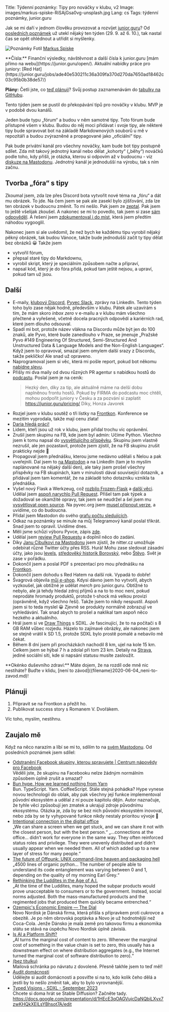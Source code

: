 Title: Týdenní poznámky: Tipy pro nováčky v klubu, v2
Image: images/markus-spiske-RiSAjGsa0vg-unsplash.jpg
Lang: cs
Tags: týdenní poznámky, junior.guru

Jak se mi daří v jednom člověku provozovat a rozvíjet [junior.guru](https://junior.guru/)?
Od [posledních poznámek]({filename}2023-09-29_tydenni-poznamky-nova-homepage-pycon-cz-dovolena-a-unava.md) už utekl nějaký ten týden (29. 9. až 6. 10.), tak nastal čas se opět ohlédnout a utřídit si myšlenky.

![Poznámky]({static}/images/markus-spiske-RiSAjGsa0vg-unsplash.jpg)
Fotil [Markus Spiske](https://unsplash.com/@markusspiske)

<div class="alert alert-warning" role="alert" markdown="1">
**Čísla:** Finanční výsledky, návštěvnost a další čísla k junior.guru [mám přímo na webu](https://junior.guru/open/).
Aktuální nabídky práce pro juniory: [Red Hat](https://junior.guru/jobs/ade40e530211c36a309fa370d270da7650ad18462c03c95b0b38de57/)

**Plány:** Četli jste, co [teď plánuji]({filename}2023-08-07_letni-pit-stop.md)?
Svůj postup zaznamenávám do [tabulky na GitHubu](https://github.com/orgs/juniorguru/projects/3/).
</div>

Tento týden jsem se pustil do překopávání tipů pro nováčky v klubu.
MVP je v podobě dvou kanálů.

Jeden bude typu „fórum“ a budou v něm samotné tipy.
Toto fórum bude přístupné všem v klubu.
Budou do něj moci přidávat i svoje tipy, ale některé tipy bude spravovat bot na základě Markdownových souborů u mě v repozitáři a budou zvýrazněné a propagované jako „oficiální“ tipy.

Pak bude privátní kanál pro všechny nováčky, kam bude bot tipy postupně sdílet.
Zda mít takový jednotný kanál nebo dělat „kohorty“ („běhy“) nováčků podle toho, kdy přišli, je otázka, kterou si odpovím až v budoucnu - viz [diskuze na Mastodonu](https://mastodonczech.cz/@honzajavorek/111175595060968806).
Jednotný kanál je jednodušší na výrobu, tak s ním začnu.

## Tvorba „fóra“ s tipy

Zkoumal jsem, zda lze přes Discord bota vytvořit nové téma na „fóru“ a dát mu obrázek.
To jde.
Na čem jsem se pak ale zasekl bylo zjišťování, zda lze ten obrázek v budoucnu změnit.
To mi nešlo.
Pak jsem ze [zeptal](https://github.com/Pycord-Development/pycord/discussions/2236).
Pak jsem to ještě všelijak zkoušel.
A nakonec se mi to povedlo, tak jsem si zase [sám odpověděl](https://github.com/Pycord-Development/pycord/discussions/2236#discussioncomment-7175997).
A řešení jsem [zdokumentoval i do míst](https://github.com/discord/discord-api-docs/issues/936#issuecomment-1745017848), která jsem předtím náhodou vygooglil.

Nakonec jsem si ale uvědomil, že než bych ke každému tipu vyrobil nějaký pěkný obrázek, tak budou Vánoce, takže bude jednodušší začít ty tipy dělat bez obrázků 😀 Takže jsem

- vytvořil fórum,
- přepsal staré tipy do Markdownu,
- vyrobil skript, který je speciálním způsobem načte a připraví,
- napsal kód, který je do fóra přidá, pokud tam ještě nejsou, a upraví, pokud tam už jsou.

## Další

-   E-maily, [klubový Discord](https://junior.guru/club/), [Pyvec Slack](https://docs.pyvec.org/operations/support.html#sit-kontaktu), zprávy na LinkedIn.
    Tento týden toho bylo zase nějak hodně, především v klubu.
    Pátek ale uzavírám s tím, že mám skoro _inbox zero_ v e-mailu a v klubu mám všechno přečtené a vyřešené, včetně docela pracných odpovědí a kariérních rad, které jsem dlouho odsouval.
-   Spadl mi bot, protože název vlákna na Discordu může být jen do 100 znaků, ale Pyvo, které bude zanedlouho v Praze, se jmenuje „Pražské Pyvo #149 Engineering Of Structured, Semi-Structured And Unstructured Data & Language Models and the Non-English Languages“.
    Když jsem to opravoval, smazal jsem omylem další srazy z Discordu, takže peklíčko!
    Ale snad už opraveno.
-   Naprogramoval jsem si věc, která mi pošle report, pokud bot někomu [nabídne slevu]({filename}2023-09-01_tydenni-poznamky-python-sprint-mastodon-a-restart-newsletteru.md).
-   Přišly mi dva maily od dvou různých PR agentur s nabídkou hostů do [podcastu](https://junior.guru/podcast/).
    Poslal jsem je na ceník:
    > Hezký den, díky za tip, ale aktuálně máme na delší dobu naplněnou frontu hostů. Pokud by FIRMA do podcastu moc chtěli, mohou podpořit juniory v Česku a za pozvání si zaplatit https://junior.guru/pricing/ Díky, Honza Javorek
-   Rozjel jsem v klubu soutěž o tři lístky na [Frontkon](https://frontendisti.cz/konference).
    Konference se mezitím vyprodala, takže mají cenu zlata!
-   [Daria hledá práci!](https://www.linkedin.com/posts/honzajavorek_devtooling-monitoring-climate-activity-7116055394468155392-EdD4?utm_source=share&utm_medium=member_desktop)
-   Lidem, kteří jsou už rok v klubu, jsem přidal trochu víc oprávnění.
-   Zrušil jsem skupinu na FB, kde jsem byl admin: Učíme Python.
    Všechno jsem k tomu napsal do [vysvětlujícího příspěvku](https://www.facebook.com/groups/ucimepython/posts/6271091266329112/).
    Skupinu jsem vlastně nezrušil, ale jen pozastavil, protože jsem zjistil, že na FB skupinu zrušit prakticky nejde 🤯
-   Propagoval jsem přednášku, kterou jsme nedávno udělali s Nelou a pak uveřejnili.
    Dal jsem to [na Mastodon](https://mastodonczech.cz/@honzajavorek/111188534773357122) a na LinkedIn (tam je to myslím naplánované na nějaký další den), ale taky jsem prošel všechny příspěvky na FB skupinách, kam v minulosti dával související dotazník, a přidával jsem tam komentář, že na základě toho dotazníku vznikla ta přednáška.
-   Vyšel nový Flask a Werkzeug, což [rozbilo Frozen-Flask](https://github.com/Frozen-Flask/Frozen-Flask/issues/129) a [další věci](https://github.com/pyvec/elsa/issues/90).
    Udělal jsem [aspoň narychlo Pull Request](https://github.com/Frozen-Flask/Frozen-Flask/pull/130).
    Přišel tam pak týpek a dožadoval se okamžité opravy, tak jsem se neudržel a šel jsem mu [vysvětlovat open source](https://github.com/Frozen-Flask/Frozen-Flask/pull/130#issuecomment-1748247285).
    Na pyvec.org jsem [musel připnout verze](https://github.com/pyvec/pyvec.org/pull/364), a uvidíme, co do budoucna.
-   Přidal jsem Mastodon do svého [grafu počtu sledujících](https://junior.guru/open/#socialni-site-a-newsletter).
-   Odkaz na poznámky se minule na můj Telegramový kanál poslal třikrát.
    Snad jsem to opravil.
    Uvidíme dnes.
-   Měli jsme schůzi výboru Pyvce, zápis [zde](https://docs.google.com/document/d/1DN-HNK8rtwjEHViK1iYNKZ1UQ1Dzik5Rz5wNBtZuFdA/edit).
-   Udělal jsem [review Pull Requestu](https://github.com/juniorguru/juniorguru-chick/pull/32#pullrequestreview-1657192271) a doplnil něco do zadání.
-   Díky [Janu Cibulkovi na Mastodonu](https://mastodon.rozhlas.cz/@jancibulka/111170906678847503) jsem zjistil, že nitter.cz umožňuje odebírat různé Twitter účty přes RSS.
    Hurá!
    Mohu zase sledovat zásadní účty, jako jsou [levels](https://nitter.cz/levelsio), [středověký historik Borovský](https://nitter.cz/TomBorovsk1), nebo [Štěvo](https://nitter.cz/stevoeisele).
    Svět je zase v pořádku.
-   Dokončil jsem a poslal PDF s prezentací pro mou přednášku na [Frontkon](https://frontendisti.cz/konference).
-   Dokončil jsem dohodu s Red Hatem na další rok.
    Vypadá to dobře!
-   Švagrová objevila [můj e-shop](https://juniorguru.t-shock.eu/).
    Kdysi dávno jsem ho vytvořil, abych vyzkoušel, jak obtížné je udělat _merch_ pro junior.guru.
    Obtížné to nebylo, ale já tehdy hledal zdroj příjmů a na to to moc není, pokud neprodáte hromady produktů, protože t-shock má velkou provizi (oprávněně, když všechno řeší).
    Takže jsem to nikdy nespustil.
    Aspoň jsem si to teda myslel 😀
    Zjevně se produkty normálně zobrazují ve vyhledávání.
    Tak snad abych to prošel a naklikal tam aspoň něco hezkého a aktuálního.
-   Hrál jsem si ve [Draw Things](https://drawthings.ai/) s SDXL.
    Je fascinující, že to na počítači s 8 GB RAM vůbec rozjedu.
    Házelo to zajímavé obrázky, ale nakonec jsem se stejně vrátil k SD 1.5, protože SDXL bylo prostě pomalé a nebavilo mě čekat.
-   Během 8 dní jsem při procházkách nachodil 8 km, ujel na kole 15 km. Celkem jsem se hýbal 7 h a zdolal při tom 23 km.
    Detaily na [Strava](https://www.strava.com/athletes/31242569), jediné sociální síti, kde si napsání statusu musíte zasloužit.

<div class="alert alert-warning" role="alert" markdown="1">
**Okénko duševního zdraví:**
Máte dojem, že na rozdíl ode mně nic nestíháte?
Buďte v klidu, [není to závod]({filename}2020-06-04_neni-to-zavod.md)!
</div>

## Plánuji

1.  Připravit se na Frontkon a přežít ho.
2.  Publikovat success story s Romanem V. Dvořákem.

Víc toho, myslím, nestihnu.

## Zaujalo mě

Když na něco narazím a líbí se mi to, sdílím to na [svém Mastodonu](https://mastodonczech.cz/@honzajavorek).
Od posledních poznámek jsem sdílel:

- [Odstranění Facebook skupiny, kterou spravujete | Centrum nápovědy pro Facebook](https://www.facebook.com/help/174988392554409/)<br>Věděli jste, že skupinu na Facebooku nelze žádným normálním způsobem úplně zrušit a smazat?
- [Bun hype. How we learned nothing from Yarn](https://dev.to/thejaredwilcurt/bun-hype-how-we-learned-nothing-from-yarn-2n3j)<br>Bun. TypeScript. Yarn. CoffeeScript. Stále stejná pohádka? Hype vynese novou technologii do oblak, aby pak všechny její funkce implementoval původní ekosystém a udělal z ní pouze kapitolu dějin. Autor naznačuje, že tyhle věci způsobují jen zmatek a ukrajují zdroje původnímu ekosystému. Otázka je, zda by se bez nich původní ekosystém inovoval, nebo zda by se ty vyhypované funkce nikdy nestaly prioritou vývoje 🤔
- [Intentional connection in the digital office](https://seths.blog/2021/09/intentional-connection-in-the-digital-office/)<br>„We can share a screen when we get stuck, and we can share it not with the closest person, but with the best person.“ „…connections at the office… didn’t work for everyone in the same way. They often reinforced status roles and privilege. They were unevenly distributed and didn’t usually appear when we needed them. All of which added up to a new layer of stress for many people.“
- [The future of Offpunk: UNIX command-line heaven and packaging hell](https://ploum.net/2023-10-01-future-of-offpunk-packaging-hell.html)<br>„4500 lines of organic python… The number of people able to understand its code entanglement was varying between 0 and 1, depending on the quality of my morning Earl Grey.“
- [Rethinking the Luddites in the Age of A.I.](https://www.newyorker.com/books/page-turner/rethinking-the-luddites-in-the-age-of-ai)<br>„At the time of the Luddites, many hoped the subpar products would prove unacceptable to consumers or to the government. Instead, social norms adjusted. Both the mass-manufactured products and the regimented jobs that produced them quickly became entrenched.“
- [Ozempic's Economic Empire — The Dial](https://www.thedial.world/issue-8/ozempic-novo-nordisk-denmark-economy)<br>Novo Nordisk je Dánská firma, která přišla s přípravkem proti cukrovce a obezitě. Je po něm obrovská poptávka a Novo je už hodnotnější než Coca-Cola. Jenže Dánsko je malá země pro takovou firmu a ekonomika státu se stává na úspěchu Novo Nordisk úplně závislá.
- [Is AI a Platform Shift?](https://matt-rickard.com/is-ai-a-platform-shift)<br>„AI turns the marginal cost of content to zero. Whenever the marginal cost of something in the value chain is set to zero, this usually has a downstream effect on where distribution aggregates (e.g., the Internet turned the marginal cost of software distribution to zero).“
- [(bez titulku)](https://nitter.cz/TomBorovsk1/status/1694042879780335751#m)<br>Mailová schránka po návratu z dovolené. Přesně takhle jsem to teď měl!
- [Audit domácnosti](https://ferovadomacnost.cz/audit)<br>Udělejte si audit domácnosti a posviťte si na to, kdo kolik čeho dělá a jestli by to nešlo změnit tak, aby to bylo vyrovnanější.
- [Typed Visions - SDXL - September 2023](https://docs.google.com/presentation/d/1HEcE3qOAGVujcDaNQbiLXyx7zwKHQkXEILsYBhsot7A/edit?usp=embed_facebook)<br>Chcete si doma hrát se Stable Diffusion? Začněte tady. https://docs.google.com/presentation/d/1HEcE3qOAGVujcDaNQbiLXyx7zwKHQkXEILsYBhsot7A/edit
